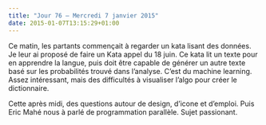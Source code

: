 ```yaml
---
title: "Jour 76 — Mercredi 7 janvier 2015"
date: 2015-01-07T13:15:29+01:00
---
```


Ce matin, les partants commençait à regarder un kata lisant des données.
Je leur ai proposé de faire un Kata appel du 18 juin. Ce kata lit un
texte pour en apprendre la langue, puis doit être capable de générer un
autre texte basé sur les probabilités trouvé dans l’analyse. C’est du
machine learning. Assez intéressant, mais des difficultés à visualiser
l’algo pour créer le dictionnaire.

Cette après midi, des questions autour de design, d’icone et d’emploi.
Puis Eric Mahé nous à parlé de programmation parallèle. Sujet
passionant.


